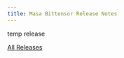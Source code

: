 ```yaml
---
title: Masa Bittensor Release Notes
---
```


temp release

[All Releases](https://github.com/masa-finance/masa-bittensor/releases)
